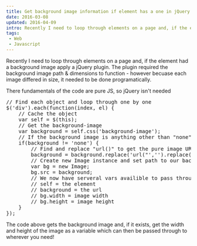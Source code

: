 ```yaml
---
title: Get background image information if element has a one in jQuery
date: 2016-03-08
updated: 2016-04-09
intro: Recently I need to loop through elements on a page and, if the element had a background image apply a jQuery plugin. The plugin required the background image path & dimensions ...
tags:
 - Web
 - Javascript
---
```


<p>Recently I need to loop through elements on a page and, if the element had a background image apply a jQuery plugin. The plugin required the background image path & dimensions to function - however becuase each image differed in size, it needed to be done programatically.</p>
<p>There fundamentals of the code are pure JS, so jQuery isn't needed</p>
<pre class="language-javascript">// Find each object and loop through one by one
$('div').each(function(index, el) {
    // Cache the object
    var self = $(this);
    // Get the background-image
    var background = self.css('background-image');
    // If the background image is anything other than "none"
    if(background != 'none') {
        // Find and replace "url()" to get the pure image URL
        background = background.replace('url("','').replace('")','');
        // Create new Image instance and set path to our background
        var bg = new Image;
        bg.src = background;
        // We now have serveral vars availible to pass through to the plugin
        // self = the element
        // background = the url
        // bg.width = image width
        // bg.height = image height
    }
});</pre>

<p>The code above gets the background image and, if it exists, get the width and height of the image as a variable which can then be passed through to wherever you need!</p>